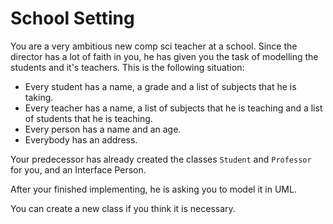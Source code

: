 # School Setting

You are a very ambitious new comp sci teacher at a school. Since the director
has a lot of faith in you, he has given you the task of modelling the students and 
it's teachers. This is the following situation:

* Every student has a name, a grade and a list of subjects that he is taking.
* Every teacher has a name, a list of subjects that he is teaching and a list of students that he is teaching.
* Every person has a name and an age.
* Everybody has an address.

Your predecessor has already created the classes `Student` and `Professor` for you, and
an Interface Person.

After your  finished implementing, he is asking you to model it in UML.

You can create a new class if you think it is necessary.



